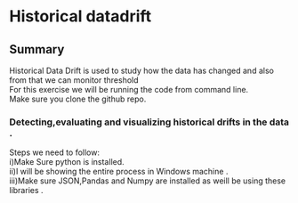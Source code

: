 # Historical datadrift
## Summary <br />
Historical Data Drift is used to study how the data has changed and also from that we can monitor threshold <br />
For this exercise we will be running the code from command line. <br />
Make sure you clone the github repo. <br />
### Detecting,evaluating and visualizing historical drifts in the data . <br />
Steps we need to follow: <br />
i)Make Sure python is installed.<br />
ii)I will be showing the entire process in Windows machine . <br />
iii)Make sure JSON,Pandas and Numpy are installed as weill be using these libraries . <br />

